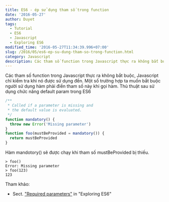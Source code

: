 ```yaml
---
title: ES6 - ép sử dụng tham số trong function
date: '2016-05-27'
author: Duyet
tags:
  - Tutorial
  - ES6
  - Javascript
  - Exploring ES6
modified_time: '2016-05-27T11:34:39.996+07:00'
slug: /2016/05/es6-ep-su-dung-tham-so-trong-function.html
category: Javascript
description: Các tham số function trong Javascript thực ra không bắt buộc, Javascript chỉ kiểm tra khi nó được sử dụng đến. Một số trường hợp ta muốn bắt buộc người sử dụng hàm phải điền tham số này khi gọi hàm. Thủ thuật sau sử dụng chức năng default param trong ES6
---
```


Các tham số function trong Javascript thực ra không bắt buộc, Javascript chỉ kiểm tra khi nó được sử dụng đến. Một số trường hợp ta muốn bắt buộc người sử dụng hàm phải điền tham số này khi gọi hàm. Thủ thuật sau sử dụng chức năng default param trong ES6

```js
/**
 * Called if a parameter is missing and
 * the default value is evaluated.
 */
function mandatory() {
  throw new Error('Missing parameter')
}
function foo(mustBeProvided = mandatory()) {
  return mustBeProvided
}
```

Hàm mandotory() sẽ được chạy khi tham số mustBeProvided bị thiếu.

```
> foo()
Error: Missing parameter
> foo(123)
123
```

Tham khảo:

- Sect. ["Required parameters"](http://exploringjs.com/es6/ch_parameter-handling.html#_required-parameters) in "Exploring ES6"
